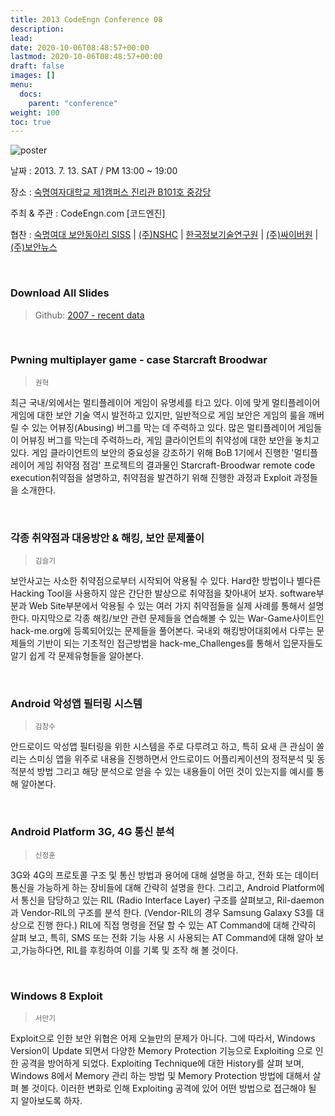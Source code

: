 ```yaml
---
title: 2013 CodeEngn Conference 08
description: 
lead: 
date: 2020-10-06T08:48:57+00:00
lastmod: 2020-10-06T08:48:57+00:00
draft: false
images: []
menu:
  docs:
    parent: "conference"
weight: 100
toc: true
---
```


![poster](codeengn_conference_08_poster.jpg)

날짜 : 2013. 7. 13. SAT / PM 13:00 ~ 19:00

장소 : <a href='https://map.naver.com/v5/entry/place/18717603' target='_blank'>숙명여자대학교 제1캠퍼스 진리관 B101호 중강당</a>

주최 & 주관 : CodeEngn.com [코드엔진] &nbsp;

협찬 : <a href='http://siss.sookmyung.ac.kr' target='_blank'>숙명여대 보안동아리 SISS</a> | <a href='https://www.nshc.net' target='_blank'>(주)NSHC</a> | <a href='https://kitri.re.kr' target='_blank'>한국정보기술연구원</a> | <a href='http://cyberone.kr' target='_blank'>(주)싸이버원</a> | <a href='https://www.boannews.com' target='_blank'>(주)보안뉴스</a>

<br />

### Download All Slides

> Github: <a href='https://github.com/codeengn/codeengn-conference' target='_blank'>2007 - recent data</a>

<br />


### Pwning multiplayer game - case Starcraft Broodwar

> <small>권혁</small>


최근 국내/외에서는 멀티플레이어 게임이 유명세를 타고 있다. 이에 맞게 멀티플레이어 게임에 대한 보안 기술 역시 발전하고 있지만, 일반적으로 게임 보안은 게임의 룰을 깨버릴 수 있는 어뷰징(Abusing) 버그를 막는 데 주력하고 있다. 많은 멀티플레이어 게임들이 어뷰징 버그를 막는데 주력하느라, 게임 클라이언트의 취약성에 대한 보안을 놓치고 있다. 게임 클라이언트의 보안의 중요성을 강조하기 위해 BoB 1기에서 진행한 '멀티플레이어 게임 취약점 점검' 프로젝트의 결과물인 Starcraft-Broodwar remote code execution취약점을 설명하고, 취약점을 발견하기 위해 진행한 과정과 Exploit 과정들을 소개한다.


<br />

### 각종 취약점과 대응방안 & 해킹, 보안 문제풀이

> <small>김슬기</small>


보안사고는 사소한 취약점으로부터 시작되어 악용될 수 있다. Hard한 방법이나 별다른Hacking Tool을 사용하지 않은 간단한 발상으로 취약점을 찾아내어 보자. software부분과 Web Site부분에서 악용될 수 있는 여러 가지 취약점들을 실제 사례를 통해서 설명한다. 마지막으로 각종 해킹/보안 관련 문제들을 연습해볼 수 있는 War-Game사이트인 hack-me.org에 등록되어있는 문제들을 풀어본다. 국내외 해킹방어대회에서 다루는 문제들의 기반이 되는 기초적인 접근방법을 hack-me_Challenges를 통해서 입문자들도 알기 쉽게 각 문제유형들을 알아본다.


<br />

### Android 악성앱 필터링 시스템

> <small>김창수</small>


안드로이드 악성앱 필터링을 위한 시스템을 주로 다루려고 하고, 특히 요새 큰 관심이 쏠리는 스미싱 앱을 위주로 내용을 진행하면서 안드로이드 어플리케이션의 정적분석 및 동적분석 방법 그리고 해당 분석으로 얻을 수 있는 내용들이 어떤 것이 있는지를 예시를 통해 알아본다.


<br />

### Android Platform 3G, 4G 통신 분석

> <small>신정훈</small>


3G와 4G의 프로토콜 구조 및 통신 방법과 용어에 대해 설명을 하고, 전화 또는 데이터 통신을 가능하게 하는 장비들에 대해 간략히 설명을 한다. 그리고, Android Platform에서 통신을 담당하고 있는 RIL (Radio Interface Layer) 구조를 살펴보고, Ril-daemon과 Vendor-RIL의 구조를 분석 한다. (Vendor-RIL의 경우 Samsung Galaxy S3를 대상으로 진행 한다.) RIL에 직접 명령을 전달 할 수 있는 AT Command에 대해 간략히 살펴 보고, 특히, SMS 또는 전화 기능 사용 시 사용되는 AT Command에 대해 알아 보고,가능하다면, RIL를 후킹하여 이를 기록 및 조작 해 볼 것이다.


<br />

### Windows 8 Exploit

> <small>서만기</small>


Exploit으로 인한 보안 위협은 어제 오늘만의 문제가 아니다. 그에 따라서, Windows Version이 Update 되면서 다양한 Memory Protection 기능으로 Exploiting 으로 인한 공격을 방어하게 되었다. Exploiting Technique에 대한 History를 살펴 보며, Windows 8에서 Memory 관리 하는 방법 및 Memory Protection 방법에 대해서 살펴 볼 것이다. 이러한 변화로 인해 Exploiting 공격에 있어 어떤 방법으로 접근해야 될 지 알아보도록 하자.
